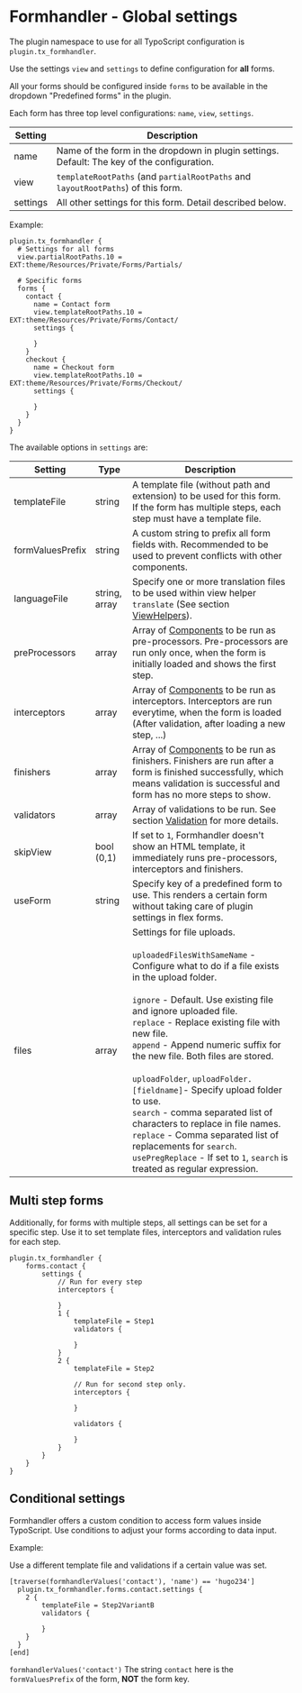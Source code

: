 # Formhandler - Global settings

The plugin namespace to use for all TypoScript configuration is `plugin.tx_formhandler`.

Use the settings `view` and `settings` to define configuration for **all** forms.

All your forms should be configured inside `forms` to be available in the dropdown "Predefined forms" in the plugin.

Each form has three top level configurations: `name`, `view`, `settings`.

| Setting  | Description                                                                                 |
|----------|---------------------------------------------------------------------------------------------|
| name     | Name of the form in the dropdown in plugin settings. Default: The key of the configuration. |
| view     | `templateRootPaths` (and `partialRootPaths` and `layoutRootPaths`) of this form.            |
| settings | All other settings for this form. Detail described below.                                   |


Example:

```text
plugin.tx_formhandler {
  # Settings for all forms
  view.partialRootPaths.10 = EXT:theme/Resources/Private/Forms/Partials/

  # Specific forms
  forms {
    contact {
      name = Contact form
      view.templateRootPaths.10 = EXT:theme/Resources/Private/Forms/Contact/
      settings {

      }
    }
    checkout {
      name = Checkout form
      view.templateRootPaths.10 = EXT:theme/Resources/Private/Forms/Checkout/
      settings {

      }
    }
  }
}
```

The available options in `settings` are:

| Setting          | Type          | Description                                                                                                                                                                                                                                                                                                                                                                                                                                                                                                                                                                                                                                       |
|------------------|---------------|---------------------------------------------------------------------------------------------------------------------------------------------------------------------------------------------------------------------------------------------------------------------------------------------------------------------------------------------------------------------------------------------------------------------------------------------------------------------------------------------------------------------------------------------------------------------------------------------------------------------------------------------------|
| templateFile     | string        | A template file (without path and extension) to be used for this form. If the form has multiple steps, each step must have a template file.                                                                                                                                                                                                                                                                                                                                                                                                                                                                                                       |
| formValuesPrefix | string        | A custom string to prefix all form fields with. Recommended to be used to prevent conflicts with other components.                                                                                                                                                                                                                                                                                                                                                                                                                                                                                                                                |
| languageFile     | string, array | Specify one or more translation files to be used within view helper `translate` (See section [ViewHelpers](ViewHelpers.md)).                                                                                                                                                                                                                                                                                                                                                                                                                                                                                                                      |
| preProcessors    | array         | Array of [Components](Components.md) to be run as pre-processors. Pre-processors are run only once, when the form is initially loaded and shows the first step.                                                                                                                                                                                                                                                                                                                                                                                                                                                                                   |
| interceptors     | array         | Array of [Components](Components.md) to be run as interceptors. Interceptors are run everytime, when the form is loaded (After validation, after loading a new step, ...)                                                                                                                                                                                                                                                                                                                                                                                                                                                                         |
| finishers        | array         | Array of [Components](Components.md) to be run as finishers. Finishers are run after a form is finished successfully, which means validation is successful and form has no more steps to show.                                                                                                                                                                                                                                                                                                                                                                                                                                                    |
| validators       | array         | Array of validations to be run. See section [Validation](Validation.md) for more details.                                                                                                                                                                                                                                                                                                                                                                                                                                                                                                                                                         |
| skipView         | bool (0,1)    | If set to `1`, Formhandler doesn't show an HTML template, it immediately runs pre-processors, interceptors and finishers.                                                                                                                                                                                                                                                                                                                                                                                                                                                                                                                         |
| useForm          | string        | Specify key of a predefined form to use. This renders a certain form without taking care of plugin settings in flex forms.                                                                                                                                                                                                                                                                                                                                                                                                                                                                                                                        |
| files            | array         | Settings for file uploads.<br><br>`uploadedFilesWithSameName` - Configure what to do if a file exists in the upload folder.<br><br>`ignore` - Default. Use existing file and ignore uploaded file.<br>`replace` - Replace existing file with new file.<br>`append` - Append numeric suffix for the new file. Both files are stored.<br><br>`uploadFolder`, `uploadFolder.[fieldname]`- Specify upload folder to use.<br>`search` - comma separated list of characters to replace in file names.<br>`replace` - Comma separated list of replacements for `search`.<br>`usePregReplace` - If set to `1`, `search` is treated as regular expression. |


## Multi step forms

Additionally, for forms with multiple steps, all settings can be set for a specific step. Use it to set template files, interceptors and validation rules for each step.

```text
plugin.tx_formhandler {
    forms.contact {
        settings {
            // Run for every step
            interceptors {

            }
            1 {
                templateFile = Step1
                validators {

                }
            }
            2 {
                templateFile = Step2

                // Run for second step only.
                interceptors {

                }

                validators {

                }
            }
        }
    }
}
```

## Conditional settings

Formhandler offers a custom condition to access form values inside TypoScript.
Use conditions to adjust your forms according to data input.


Example:

Use a different template file and validations if a certain value was set.

```text
[traverse(formhandlerValues('contact'), 'name') == 'hugo234']
  plugin.tx_formhandler.forms.contact.settings {
    2 {
        templateFile = Step2VariantB
        validators {

        }
    }
  }
[end]

```

`formhandlerValues('contact')` The string `contact` here is the `formValuesPrefix` of the form, **NOT** the form key.
